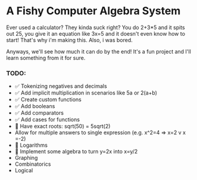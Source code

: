 # A Fishy Computer Algebra System

Ever used a calculator? They kinda suck right?
You do 2+3*5 and it spits out 25, you give it an equation like 3x=5 and it doesn't even know how to start!
That's why i'm making this.
Also, i was bored.

Anyways, we'll see how much it can do by the end! It's a fun project and I'll learn something from it for sure.

### TODO:

- ✅ Tokenizing negatives and decimals
- ✅ Add implicit multiplication in scenarios like 5a or 2(a+b)
- ✅ Create custom functions
- ✅ Add booleans
- ✅ Add comparators
- ✅ Add cases for functions
- 🚧 Have exact roots: sqrt(50) = 5sqrt(2)
- Allow for multiple answers to single expression (e.g. x^2=4 => x=2 v x =-2)
- 🚧 Logarithms
- 🚧 Implement some algebra to turn y=2x into x=y/2
- Graphing
- Combinatorics
- Logical